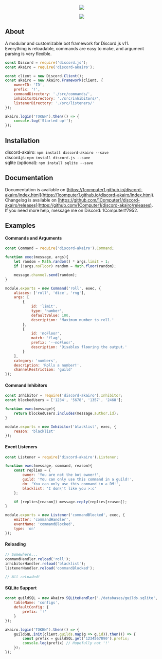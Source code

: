 <p align="center">
    <a href=https://github.com/1Computer1/discord-akairo>
        <img src=https://u.nya.is/fweoqf.png/>
    </a>
</p>  

<p align="center">
    <a href=https://nodei.co/npm/discord-akairo>
        <img src=https://nodei.co/npm/discord-akairo.png/>
    </a>
</p>  

## About
A modular and customizable bot framework for Discord.js v11.  
Everything is reloadable, commands are easy to make, and argument parsing is very flexible.  

```js
const Discord = require('discord.js');
const Akairo = require('discord-akairo');

const client = new Discord.Client();
const akairo = new Akairo.Framework(client, {
    ownerID: 'ID',
    prefix: '!',
    commandDirectory: './src/commands/',
    inhibitorDirectory: './src/inhibitors/',
    listenerDirectory: './src/listeners/'
});

akairo.login('TOKEN').then(() => {
    console.log('Started up!');
});
```

## Installation
discord-akairo: `npm install discord-akairo --save`  
discord.js: `npm install discord.js --save`  
sqlite (optional): `npm install sqlite --save`  

## Documentation
Documentation is available on [https://1computer1.github.io/discord-akairo/index.html](https://1computer1.github.io/discord-akairo/index.html).  
Changelog is available on [https://github.com/1Computer1/discord-akairo/releases](https://github.com/1Computer1/discord-akairo/releases).  
If you need more help, message me on Discord: 1Computer#7952.  

## Examples
#### Commands and Arguments
```js
const Command = require('discord-akairo').Command;

function exec(message, args){
    let random = Math.random() * args.limit + 1;
    if (!args.noFloor) random = Math.floor(random);

    message.channel.send(random);
}

module.exports = new Command('roll', exec, {
    aliases: ['roll', 'dice', 'rng'],
    args: [
        {
            id: 'limit',
            type: 'number',
            defaultValue: 100,
            description: 'Maximum number to roll.'
        },
        {
            id: 'noFloor', 
            match: 'flag', 
            prefix: '--noFloor',
            description: 'Disables flooring the output.'
        }
    ],
    category: 'numbers',
    description: 'Rolls a number!',
    channelRestriction: 'guild'
});
```

#### Command Inhibitors
```js
const Inhibitor = require('discord-akairo').Inhibitor;
const blockedUsers = ['1234', '5678', '1357', '2468'];

function exec(message){
    return blockedUsers.includes(message.author.id);
}

module.exports = new Inhibitor('blacklist', exec, {
    reason: 'blacklist'
});
```

#### Event Listeners
```js
const Listener = require('discord-akairo').Listener;

function exec(message, command, reason){
    const replies = {
        owner: 'You are not the bot owner!',
        guild: 'You can only use this command in a guild!',
        dm: 'You can only use this command in a DM!',
        blacklist: 'I don\'t like you >:c'
    };

    if (replies[reason]) message.reply(replies[reason]);
}

module.exports = new Listener('commandBlocked', exec, {
    emitter: 'commandHandler',
    eventName: 'commandBlocked',
    type: 'on'
});
```

#### Reloading
```js
// Somewhere...
commandHandler.reload('roll');
inhibitorHandler.reload('blacklist');
listenerHandler.reload('commandBlocked');

// All reloaded!
```

#### SQLite Support
```js
const guildSQL = new Akairo.SQLiteHandler('./databases/guilds.sqlite', {
    tableName: 'configs',
    defaultConfig: {
        prefix: '!'
    }
});

akairo.login('TOKEN').then(() => {
    guildSQL.init(client.guilds.map(g => g.id)).then(() => {
        const prefix = guildSQL.get('1234567890').prefix;
        console.log(prefix) // Hopefully not '!'
    });
});
```
